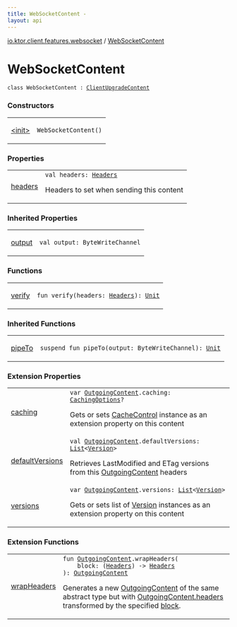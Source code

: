 ```yaml
---
title: WebSocketContent - 
layout: api
---
```


<div class='api-docs-breadcrumbs'><a href="../index.html">io.ktor.client.features.websocket</a> / <a href="./index.html">WebSocketContent</a></div>

# WebSocketContent

<div class="signature"><code><span class="keyword">class </span><span class="identifier">WebSocketContent</span>&nbsp;<span class="symbol">:</span>&nbsp;<a href="../../io.ktor.client.request/-client-upgrade-content/index.html"><span class="identifier">ClientUpgradeContent</span></a></code></div>

### Constructors

<table class="api-docs-table">
<tbody>
<tr>
<td markdown="1">

<a href="-init-.html">&lt;init&gt;</a>


</td>
<td markdown="1">
<div class="signature"><code><span class="identifier">WebSocketContent</span><span class="symbol">(</span><span class="symbol">)</span></code></div>

</td>
</tr>
</tbody>
</table>

### Properties

<table class="api-docs-table">
<tbody>
<tr>
<td markdown="1">

<a href="headers.html">headers</a>


</td>
<td markdown="1">
<div class="signature"><code><span class="keyword">val </span><span class="identifier">headers</span><span class="symbol">: </span><a href="../../io.ktor.http/-headers/index.html"><span class="identifier">Headers</span></a></code></div>

Headers to set when sending this content


</td>
</tr>
</tbody>
</table>

### Inherited Properties

<table class="api-docs-table">
<tbody>
<tr>
<td markdown="1">

<a href="../../io.ktor.client.request/-client-upgrade-content/output.html">output</a>


</td>
<td markdown="1">
<div class="signature"><code><span class="keyword">val </span><span class="identifier">output</span><span class="symbol">: </span><span class="identifier">ByteWriteChannel</span></code></div>

</td>
</tr>
</tbody>
</table>

### Functions

<table class="api-docs-table">
<tbody>
<tr>
<td markdown="1">

<a href="verify.html">verify</a>


</td>
<td markdown="1">
<div class="signature"><code><span class="keyword">fun </span><span class="identifier">verify</span><span class="symbol">(</span><span class="parameterName" id="io.ktor.client.features.websocket.WebSocketContent$verify(io.ktor.http.Headers)/headers">headers</span><span class="symbol">:</span>&nbsp;<a href="../../io.ktor.http/-headers/index.html"><span class="identifier">Headers</span></a><span class="symbol">)</span><span class="symbol">: </span><a href="https://kotlinlang.org/api/latest/jvm/stdlib/kotlin/-unit/index.html"><span class="identifier">Unit</span></a></code></div>

</td>
</tr>
</tbody>
</table>

### Inherited Functions

<table class="api-docs-table">
<tbody>
<tr>
<td markdown="1">

<a href="../../io.ktor.client.request/-client-upgrade-content/pipe-to.html">pipeTo</a>


</td>
<td markdown="1">
<div class="signature"><code><span class="keyword">suspend</span> <span class="keyword">fun </span><span class="identifier">pipeTo</span><span class="symbol">(</span><span class="parameterName" id="io.ktor.client.request.ClientUpgradeContent$pipeTo(kotlinx.coroutines.io.ByteWriteChannel)/output">output</span><span class="symbol">:</span>&nbsp;<span class="identifier">ByteWriteChannel</span><span class="symbol">)</span><span class="symbol">: </span><a href="https://kotlinlang.org/api/latest/jvm/stdlib/kotlin/-unit/index.html"><span class="identifier">Unit</span></a></code></div>

</td>
</tr>
</tbody>
</table>

### Extension Properties

<table class="api-docs-table">
<tbody>
<tr>
<td markdown="1">

<a href="../../io.ktor.http.content/caching.html">caching</a>


</td>
<td markdown="1">
<div class="signature"><code><span class="keyword">var </span><a href="../../io.ktor.http.content/-outgoing-content/index.html"><span class="identifier">OutgoingContent</span></a><span class="symbol">.</span><span class="identifier">caching</span><span class="symbol">: </span><a href="../../io.ktor.http.content/-caching-options/index.html"><span class="identifier">CachingOptions</span></a><span class="symbol">?</span></code></div>

Gets or sets <a href="../../io.ktor.http/-cache-control/index.html">CacheControl</a> instance as an extension property on this content


</td>
</tr>
<tr>
<td markdown="1">

<a href="../../io.ktor.features/default-versions.html">defaultVersions</a>


</td>
<td markdown="1">
<div class="signature"><code><span class="keyword">val </span><a href="../../io.ktor.http.content/-outgoing-content/index.html"><span class="identifier">OutgoingContent</span></a><span class="symbol">.</span><span class="identifier">defaultVersions</span><span class="symbol">: </span><a href="https://kotlinlang.org/api/latest/jvm/stdlib/kotlin.collections/-list/index.html"><span class="identifier">List</span></a><span class="symbol">&lt;</span><a href="../../io.ktor.http.content/-version/index.html"><span class="identifier">Version</span></a><span class="symbol">&gt;</span></code></div>

Retrieves LastModified and ETag versions from this <a href="../../io.ktor.http.content/-outgoing-content/index.html">OutgoingContent</a> headers


</td>
</tr>
<tr>
<td markdown="1">

<a href="../../io.ktor.http.content/versions.html">versions</a>


</td>
<td markdown="1">
<div class="signature"><code><span class="keyword">var </span><a href="../../io.ktor.http.content/-outgoing-content/index.html"><span class="identifier">OutgoingContent</span></a><span class="symbol">.</span><span class="identifier">versions</span><span class="symbol">: </span><a href="https://kotlinlang.org/api/latest/jvm/stdlib/kotlin.collections/-list/index.html"><span class="identifier">List</span></a><span class="symbol">&lt;</span><a href="../../io.ktor.http.content/-version/index.html"><span class="identifier">Version</span></a><span class="symbol">&gt;</span></code></div>

Gets or sets list of <a href="../../io.ktor.http.content/-version/index.html">Version</a> instances as an extension property on this content


</td>
</tr>
</tbody>
</table>

### Extension Functions

<table class="api-docs-table">
<tbody>
<tr>
<td markdown="1">

<a href="../../io.ktor.client.utils/wrap-headers.html">wrapHeaders</a>


</td>
<td markdown="1">
<div class="signature"><code><span class="keyword">fun </span><a href="../../io.ktor.http.content/-outgoing-content/index.html"><span class="identifier">OutgoingContent</span></a><span class="symbol">.</span><span class="identifier">wrapHeaders</span><span class="symbol">(</span><br/>&nbsp;&nbsp;&nbsp;&nbsp;<span class="parameterName" id="io.ktor.client.utils$wrapHeaders(io.ktor.http.content.OutgoingContent, kotlin.Function1((io.ktor.http.Headers, )))/block">block</span><span class="symbol">:</span>&nbsp;<span class="symbol">(</span><a href="../../io.ktor.http/-headers/index.html"><span class="identifier">Headers</span></a><span class="symbol">)</span>&nbsp;<span class="symbol">-&gt;</span>&nbsp;<a href="../../io.ktor.http/-headers/index.html"><span class="identifier">Headers</span></a><br/><span class="symbol">)</span><span class="symbol">: </span><a href="../../io.ktor.http.content/-outgoing-content/index.html"><span class="identifier">OutgoingContent</span></a></code></div>

Generates a new <a href="../../io.ktor.http.content/-outgoing-content/index.html">OutgoingContent</a> of the same abstract type
but with <a href="../../io.ktor.http.content/-outgoing-content/headers.html">OutgoingContent.headers</a> transformed by the specified <a href="../../io.ktor.client.utils/wrap-headers.html#io.ktor.client.utils$wrapHeaders(io.ktor.http.content.OutgoingContent, kotlin.Function1((io.ktor.http.Headers, )))/block">block</a>.


</td>
</tr>
</tbody>
</table>
